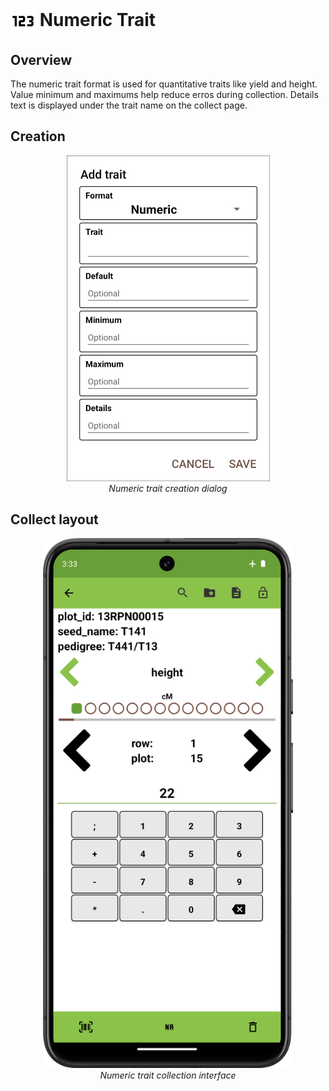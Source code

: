 <img ref="numeric" style="vertical-align: middle;" src="/_static/icons/formats/numeric.png" width="40px"> Numeric Trait
==========================================================================

Overview
--------

The numeric trait format is used for quantitative traits like yield and
height. Value minimum and maximums help reduce erros during collection.
Details text is displayed under the trait name on the collect page.

Creation
--------

<figure align="center" class="image">
  <img src="/_static/images/traits/formats/create_numeric.png" width="325px"> 
  <figcaption><i>Numeric trait creation dialog</i></figcaption> 
</figure>

Collect layout
--------------

<figure align="center" class="image">
  <img src="/_static/images/traits/formats/collect_numeric_framed.png" width="400px"> 
  <figcaption><i>Numeric trait collection interface</i></figcaption> 
</figure>

